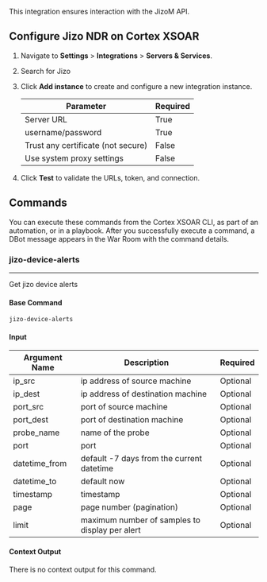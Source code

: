 This integration ensures interaction with the JizoM API.

## Configure Jizo NDR on Cortex XSOAR

1. Navigate to **Settings** > **Integrations** > **Servers & Services**.
2. Search for Jizo
3. Click **Add instance** to create and configure a new integration instance.

    | **Parameter** | **Required** |
    | --- | --- |
    | Server URL | True |
    | username/password| True |
    | Trust any certificate (not secure) | False |
    | Use system proxy settings | False |
   

4. Click **Test** to validate the URLs, token, and connection.

## Commands

You can execute these commands from the Cortex XSOAR CLI, as part of an automation, or in a playbook.
After you successfully execute a command, a DBot message appears in the War Room with the command details.

### jizo-device-alerts
***
Get jizo device alerts

#### Base Command

`jizo-device-alerts`

#### Input

| **Argument Name** | **Description** | **Required** |
| --- | --- | --- |
| ip_src |  ip address of source machine | Optional| 
| ip_dest | ip address of destination machine | Optional | 
| port_src | port of source machine| Optional | 
| port_dest | port of destination machine | Optional | 
| probe_name | name of the probe | Optional | 
| port | port | Optional | 
| datetime_from| default -7 days from the current datetime | Optional |
| datetime_to | default now | Optional |
| timestamp | timestamp| Optional |
| page | page number (pagination) | Optional |
| limit | maximum number of samples to display per alert | Optional |

#### Context Output

There is no context output for this command.
